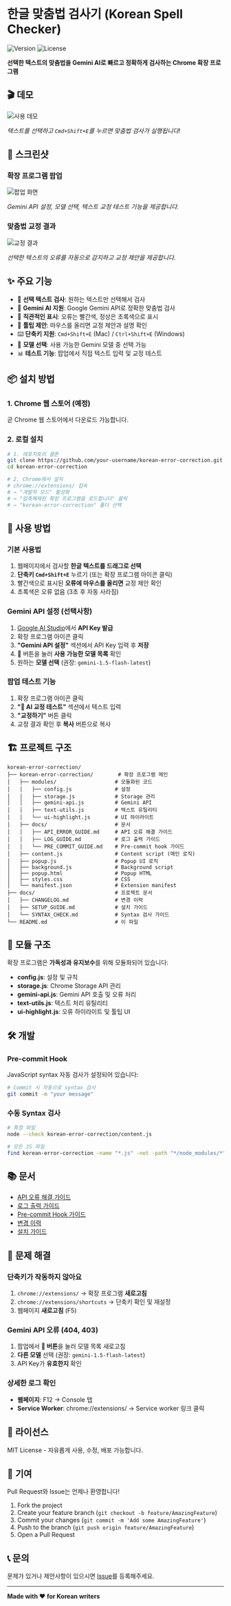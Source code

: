 # 한글 맞춤법 검사기 (Korean Spell Checker)

![Version](https://img.shields.io/badge/version-4.4.4-blue.svg)
![License](https://img.shields.io/badge/license-MIT-green.svg)

**선택한 텍스트의 맞춤법을 Gemini AI로 빠르고 정확하게 검사하는 Chrome 확장 프로그램**

## 🎬 데모

![사용 데모](korean-error-correction-ediet-3.gif)

*텍스트를 선택하고 `Cmd+Shift+E`를 누르면 맞춤법 검사가 실행됩니다!*

## 📸 스크린샷

### 확장 프로그램 팝업

![팝업 화면](screenshots/popup-1280x800.png)

*Gemini API 설정, 모델 선택, 텍스트 교정 테스트 기능을 제공합니다.*

### 맞춤법 교정 결과

![교정 결과](screenshots/correct-1280x800.png)

*선택한 텍스트의 오류를 자동으로 감지하고 교정 제안을 제공합니다.*

## ✨ 주요 기능

- 🎯 **선택 텍스트 검사**: 원하는 텍스트만 선택해서 검사
- 🤖 **Gemini AI 지원**: Google Gemini API로 정확한 맞춤법 검사
- 🎨 **직관적인 표시**: 오류는 빨간색, 정상은 초록색으로 표시
- 💬 **툴팁 제안**: 마우스를 올리면 교정 제안과 설명 확인
- ⌨️ **단축키 지원**: `Cmd+Shift+E` (Mac) / `Ctrl+Shift+E` (Windows)
- 🔄 **모델 선택**: 사용 가능한 Gemini 모델 중 선택 가능
- 📊 **테스트 기능**: 팝업에서 직접 텍스트 입력 및 교정 테스트

## 📦 설치 방법

### 1. Chrome 웹 스토어 (예정)
곧 Chrome 웹 스토어에서 다운로드 가능합니다.

### 2. 로컬 설치
```bash
# 1. 레포지토리 클론
git clone https://github.com/your-username/korean-error-correction.git
cd korean-error-correction

# 2. Chrome에서 설치
# chrome://extensions/ 접속
# → "개발자 모드" 활성화
# → "압축해제된 확장 프로그램을 로드합니다" 클릭
# → "korean-error-correction" 폴더 선택
```

## 🚀 사용 방법

### 기본 사용법
1. 웹페이지에서 검사할 **한글 텍스트를 드래그로 선택**
2. **단축키 `Cmd+Shift+E`** 누르기 (또는 확장 프로그램 아이콘 클릭)
3. 빨간색으로 표시된 **오류에 마우스를 올리면** 교정 제안 확인
4. 초록색은 오류 없음 (3초 후 자동 사라짐)

### Gemini API 설정 (선택사항)
1. [Google AI Studio](https://aistudio.google.com/app/apikey)에서 **API Key 발급**
2. 확장 프로그램 아이콘 클릭
3. **"Gemini API 설정"** 섹션에서 API Key 입력 후 **저장**
4. 🔄 버튼을 눌러 **사용 가능한 모델 목록** 확인
5. 원하는 **모델 선택** (권장: `gemini-1.5-flash-latest`)

### 팝업 테스트 기능
1. 확장 프로그램 아이콘 클릭
2. **"🧪 AI 교정 테스트"** 섹션에서 텍스트 입력
3. **"교정하기"** 버튼 클릭
4. 교정 결과 확인 후 **복사** 버튼으로 복사

## 🏗️ 프로젝트 구조

```
korean-error-correction/
├── korean-error-correction/        # 확장 프로그램 메인
│   ├── modules/                   # 모듈화된 코드
│   │   ├── config.js              # 설정
│   │   ├── storage.js             # Storage 관리
│   │   ├── gemini-api.js          # Gemini API
│   │   ├── text-utils.js          # 텍스트 유틸리티
│   │   └── ui-highlight.js        # UI 하이라이트
│   ├── docs/                      # 문서
│   │   ├── API_ERROR_GUIDE.md     # API 오류 해결 가이드
│   │   ├── LOG_GUIDE.md           # 로그 출력 가이드
│   │   └── PRE_COMMIT_GUIDE.md    # Pre-commit hook 가이드
│   ├── content.js                 # Content script (메인 로직)
│   ├── popup.js                   # Popup UI 로직
│   ├── background.js              # Background script
│   ├── popup.html                 # Popup HTML
│   ├── styles.css                 # CSS
│   └── manifest.json              # Extension manifest
├── docs/                          # 프로젝트 문서
│   ├── CHANGELOG.md               # 변경 이력
│   ├── SETUP_GUIDE.md             # 설치 가이드
│   └── SYNTAX_CHECK.md            # Syntax 검사 가이드
└── README.md                      # 이 파일
```

## 🎨 모듈 구조

확장 프로그램은 **가독성과 유지보수**를 위해 모듈화되어 있습니다:

- **config.js**: 설정 및 규칙
- **storage.js**: Chrome Storage API 관리
- **gemini-api.js**: Gemini API 호출 및 오류 처리
- **text-utils.js**: 텍스트 처리 유틸리티
- **ui-highlight.js**: 오류 하이라이트 및 툴팁 UI

## 🛠️ 개발

### Pre-commit Hook
JavaScript syntax 자동 검사가 설정되어 있습니다:
```bash
# Commit 시 자동으로 syntax 검사
git commit -m "your message"
```

### 수동 Syntax 검사
```bash
# 특정 파일
node --check korean-error-correction/content.js

# 모든 JS 파일
find korean-error-correction -name "*.js" -not -path "*/node_modules/*" -exec node --check {} \;
```

## 📚 문서

- [API 오류 해결 가이드](korean-error-correction/docs/API_ERROR_GUIDE.md)
- [로그 출력 가이드](korean-error-correction/docs/LOG_GUIDE.md)
- [Pre-commit Hook 가이드](korean-error-correction/docs/PRE_COMMIT_GUIDE.md)
- [변경 이력](docs/CHANGELOG.md)
- [설치 가이드](docs/SETUP_GUIDE.md)

## 🐛 문제 해결

### 단축키가 작동하지 않아요
1. `chrome://extensions/` → 확장 프로그램 **새로고침**
2. `chrome://extensions/shortcuts` → 단축키 확인 및 재설정
3. 웹페이지 **새로고침** (F5)

### Gemini API 오류 (404, 403)
1. 팝업에서 **🔄 버튼**을 눌러 모델 목록 새로고침
2. **다른 모델** 선택 (권장: `gemini-1.5-flash-latest`)
3. API Key가 **유효한지** 확인

### 상세한 로그 확인
- **웹페이지**: F12 → Console 탭
- **Service Worker**: chrome://extensions/ → Service worker 링크 클릭

## 📝 라이선스

MIT License - 자유롭게 사용, 수정, 배포 가능합니다.

## 🤝 기여

Pull Request와 Issue는 언제나 환영합니다!

1. Fork the project
2. Create your feature branch (`git checkout -b feature/AmazingFeature`)
3. Commit your changes (`git commit -m 'Add some AmazingFeature'`)
4. Push to the branch (`git push origin feature/AmazingFeature`)
5. Open a Pull Request

## 📞 문의

문제가 있거나 제안사항이 있으시면 [Issue](https://github.com/your-username/korean-error-correction/issues)를 등록해주세요.

---

**Made with ❤️ for Korean writers**
